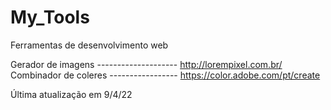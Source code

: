 # My_Tools
Ferramentas de desenvolvimento web


Gerador de imagens -------------------- http://lorempixel.com.br/
Combinador de coleres ----------------- https://color.adobe.com/pt/create


Última atualização em 9/4/22
